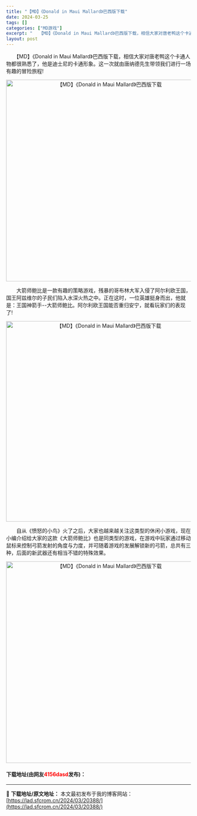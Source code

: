 ```yaml
---
title: "【MD】《Donald in Maui Mallard》巴西版下载"
date: 2024-03-25
tags: []
categories: ["MD游戏"]
excerpt: "　　【MD】《Donald in Maui Mallard》巴西版下载，相信大家对唐老鸭这个卡通人物都很熟悉了，他是迪士尼的卡通形象。这一次就由唐纳德先生带领我们进行一场有趣的冒险旅程! 　　大箭师鲍比是一款有趣的策略游戏，残暴的哥布林大军入侵了阿尔利欧王国，国王阿兹维尔的子民们陷入水深火热之中。正&hellip;"
layout: post
---
```


 <p>　　【MD】《Donald in Maui Mallard》巴西版下载，相信大家对唐老鸭这个卡通人物都很熟悉了，他是迪士尼的卡通形象。这一次就由唐纳德先生带领我们进行一场有趣的冒险旅程!</p> <p align="center"><img align="" border="0" src="https://lad.sfcrom.cn/wp-content/uploads/2024/03/20240325_660108940dce0.png" width="548" alt="【MD】《Donald in Maui Mallard》巴西版下载" /></p> <p>　　大箭师鲍比是一款有趣的策略游戏，残暴的哥布林大军入侵了阿尔利欧王国，国王阿兹维尔的子民们陷入水深火热之中。正在这时，一位英雄挺身而出，他就是：王国神箭手--大箭师鲍比。阿尔利欧王国能否重归安宁，就看玩家们的表现了!</p> <p align="center"><img align="" border="0" src="https://lad.sfcrom.cn/wp-content/uploads/2024/03/20240325_6601089496d6c.png" width="545" alt="【MD】《Donald in Maui Mallard》巴西版下载" /></p> <p>　　自从《愤怒的小鸟》火了之后，大家也越来越关注这类型的休闲小游戏，现在小编介绍给大家的这款《大箭师鲍比》也是同类型的游戏，在游戏中玩家通过移动鼠标来控制弓箭发射的角度与力度，并可随着游戏的发展解锁新的弓箭，总共有三种，后面的新武器还有相当不错的特殊效果。</p> <p align="center"><img align="" border="0" src="https://lad.sfcrom.cn/wp-content/uploads/2024/03/20240325_6601089542061.png" width="548" alt="【MD】《Donald in Maui Mallard》巴西版下载" /></p> <p><h4>下载地址(由网友<font color="red">4156dasd</font>发布)：</h4></p> 

---
📖 **下载地址/原文地址：** 本文最初发布于我的博客网站：[https://lad.sfcrom.cn/2024/03/20388/](https://lad.sfcrom.cn/2024/03/20388/)
